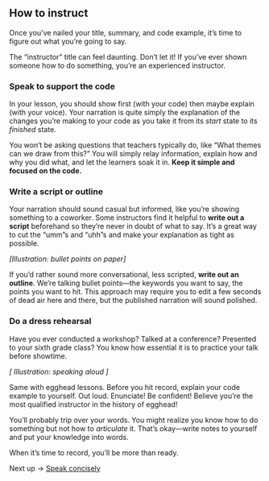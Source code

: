 ## How to instruct
Once you’ve nailed your title, summary, and code example, it’s time to figure out what you’re going to say.

The “instructor” title can feel daunting. Don’t let it! If you’ve ever shown someone how to do something, you’re an experienced instructor.


### Speak to support the code

In your lesson, you should show first (with your code) then maybe explain (with your voice). Your narration is quite simply the explanation of the changes you’re making to your code as you take it from its *start* state to its *finished* state.

You won’t be asking questions that teachers typically do, like “What themes can we draw from this?” You will simply relay information, explain how and why you did what, and let the learners soak it in. **Keep it simple and focused on the code.**


### Write a script or outline

Your narration should sound casual but informed, like you’re showing something to a coworker. Some instructors find it helpful to **write out a script** beforehand so they’re never in doubt of what to say. It’s a great way to cut the “umm”s and “uhh”s and make your explanation as tight as possible.

*[Illustration: bullet points on paper]*

If you’d rather sound more conversational, less scripted, **write out an outline**. We’re talking bullet points—the keywords you want to say, the points you want to hit. This approach may require you to edit a few seconds of dead air here and there, but the published narration will sound polished.


### Do a dress rehearsal

Have you ever conducted a workshop? Talked at a conference? Presented to your sixth grade class? You know how essential it is to practice your talk before showtime.

*[ Illustration: speaking aloud ]*

Same with egghead lessons. Before you hit record, explain your code example to yourself. Out loud. Enunciate! Be confident! Believe you’re the most qualified instructor in the history of egghead!

You’ll probably trip over your words. You might realize you know how to do something but not how to *articulate* it. That’s okay—write notes to yourself and put your knowledge into words.

When it’s time to record, you’ll be more than ready.

Next up → [Speak concisely](https://paper.dropbox.com/doc/07-Speak-concisely-v5Rk1EjXfhwrri6cRuPGA)


